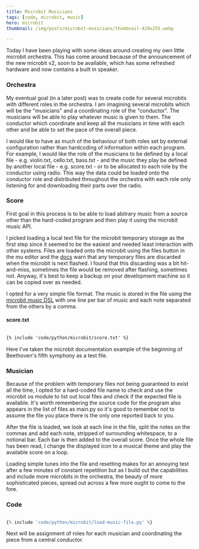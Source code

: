 ```yaml
---
title: Microbit Musicians
tags: [code, microbit, music]
hero: microbit
thumbnail: /img/posts/microbit-musicians/thumbnail-420x255.webp

---
```


Today I have been playing with some ideas around creating my own little microbit orchestra. This has come around because of the announcement of the
new microbit v2, soon to be available, which has some refreshed hardware and now contains a built in speaker.

### Orchestra

My eventual goal (in a later post) was to create code for several microbits with different roles in the orchestra. I am imagining several microbits
which will be the "musicians" and a coordinating role of the "conductor". The musicians will be able to play whatever music is given to them. The
conductor which coordinate and keep all the musicians in time with each other and be able to set the pace of the overall piece.

I would like to have as much of the behaviour of both roles set by external configuration rather than hardcoding of information within each program.
For example, I would like the role of the musicians to be defined by a local file - e.g. violin.txt, cello.txt, bass.txt - and the music they play be
defined by another local file - e.g. score.txt - or to be allocated to each role by the conductor using radio. This way the data could be loaded
onto the conductor role and distributed throughout the orchestra with each role only listening for and downloading their parts over the radio.

### Score

First goal in this process is to be able to load abitrary music from a source other than the hard-coded program and then play it using the microbit
music API.

I picked loading a local text file for the microbit temporary storage as the first step since it seemed to be the easiest and needed least interaction with
other systems. Files are loaded onto the microbit using the files button in the mu editor and the
<a href="https://microbit-micropython.readthedocs.io/en/v1.0.1/filesystem.html">docs</a> warn that any temporary files are discarded when the microbit is
next flashed. I found that this discarding was a bit hit-and-miss, sometimes the file would be removed after flashing, sometimes not. Anyway, it's best to
keep a backup on your development machine so it can be copied over as needed.

I opted for a very simple file format. The music is stored in the file using the <a href="">microbit music DSL</a> with one line per bar of music and each note
separated from the others by a comma.

#### score.txt

```txt

{% include 'code/python/microbit/score.txt' %}

```

Here I've taken the microbit documentation example of the beginning of Beethoven's fifth symphony as a test file.

### Musician

Because of the problem with temporary files not being guaranteed to exist all the time, I opted for a hard-coded file name to check and use the microbit os module
to list out local files and check if the expected file is available. It's worth remembering the source code for the program also appears in the list of files
as main.py so it's good to remember not to assume the file you place there is the only one reported back to you.

After the file is loaded, we look at each line in the file, split the notes on the commas and add each note, stripped of surrounding whitespace, to a notional bar.
Each bar is then added to the overall score. Once the whole file has been read, I change the displayed icon to a musical theme and play the available score on a loop.

Loading simple tunes into the file and resetting makes for an annoying test after a few minutes of constant repetition but as I build out the capabilities and
include more microbits in the orchestra, the beauty of more sophisticated pieces, spread out across a few more ought to come to the fore.

### Code

```python

{% include 'code/python/microbit/load-music-file.py' %}

```

Next will be assignment of roles for each musician and coordinating the piece from a central conductor.
